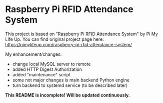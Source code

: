 # Raspberry Pi RFID Attendance System

This project is based on "Raspberry Pi RFID Attendance System" by Pi My Life Up. You can find original project page here: https://pimylifeup.com/raspberry-pi-rfid-attendance-system/ 

My enhancement/changes:
* change local MySQL server to remote
* added HTTP Digest Authorization
* added "maintenance" script
* some not major changes is main backend Python engine
* turn backend to systemd service (to be described later)

**This README is incomplete! Will be updated continuously.**
